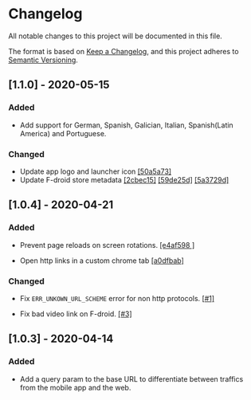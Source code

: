 # Changelog
All notable changes to this project will be documented in this file.

The format is based on [Keep a Changelog](https://keepachangelog.com/en/1.0.0/),
and this project adheres to [Semantic Versioning](https://semver.org/spec/v2.0.0.html).

## [1.1.0] - 2020-05-15
### Added
- Add support for German, Spanish, Galician, Italian, Spanish(Latin America) and Portuguese.

### Changed
- Update app logo and launcher icon [[50a5a73]](https://github.com/osmontrouge/caresteouvert_android/commit/50a5a73d7c53bbe7b8d00d7bdd14e77955af9e0c)
- Update F-droid store metadata [[2cbec15]](https://github.com/osmontrouge/caresteouvert_android/commit/2cbec15cd5f1ba74f7aa879326a81320b4678973) [[59de25d]](https://github.com/osmontrouge/caresteouvert_android/commit/59de25d87800361c8a0f9e3cbe280b774a1a24e5) [[5a3729d]](https://github.com/osmontrouge/caresteouvert_android/commit/5a3729d5155cfdf3f8692878b97dc27f9cb30f1b)

## [1.0.4] - 2020-04-21
### Added
- Prevent page reloads on screen rotations. [[e4af598 ]](https://github.com/osmontrouge/caresteouvert_android/commit/91f4fc5e509e65eb01d452b6b8140cbfe82ffafa)

- Open http links in a custom chrome tab [[a0dfbab]](https://github.com/osmontrouge/caresteouvert_android/commit/e4af59893d618ea72d701018e188ddf9669fea40)

### Changed
- Fix `ERR_UNKOWN_URL_SCHEME` error for non http protocols. [[#1]](https://github.com/osmontrouge/caresteouvert_android/issues/1)

- Fix bad video link on F-droid. [[#3]](https://github.com/osmontrouge/caresteouvert_android/issues/3)


## [1.0.3] - 2020-04-14
### Added
- Add a query param to the base URL to differentiate between traffics from the mobile app and the web.

